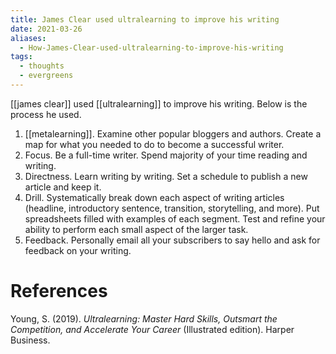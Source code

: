 ```yaml
---
title: James Clear used ultralearning to improve his writing
date: 2021-03-26
aliases:
  - How-James-Clear-used-ultralearning-to-improve-his-writing
tags:
  - thoughts
  - evergreens
---
```

[[james clear]] used [[ultralearning]] to improve his writing. Below is the process he used.

1. [[metalearning]]. Examine other popular bloggers and authors. Create a map for what you needed to do to become a successful writer.
2. Focus. Be a full-time writer. Spend majority of your time reading and writing.
3. Directness. Learn writing by writing. Set a schedule to publish a new article and keep it.
4. Drill. Systematically break down each aspect of writing articles (headline, introductory sentence, transition, storytelling, and more). Put spreadsheets filled with examples of each segment. Test and refine your ability to perform each small aspect of the larger task.
5. Feedback. Personally email all your subscribers to say hello and ask for feedback on your writing.

# References

Young, S. (2019). *Ultralearning: Master Hard Skills, Outsmart the Competition, and Accelerate Your Career* (Illustrated edition). Harper Business.



